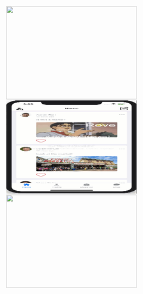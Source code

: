 <img src= "userprofile.gif" width="350" height="250" />
<img src= "chatdemo.gif" width="350" height="250" />
<img src= "discover.gif" width="350" height="250" />